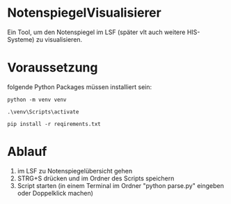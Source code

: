 # NotenspiegelVisualisierer

Ein Tool, um den Notenspiegel im LSF (später vlt auch weitere HIS-Systeme) zu visualisieren.

# Voraussetzung 
folgende Python Packages müssen installiert sein:
```terminal
python -m venv venv
``` 
```terminal
.\venv\Scripts\activate
```
```terminal
pip install -r reqirements.txt
```

# Ablauf
1. im LSF zu Notenspiegelübersicht gehen
2. STRG+S drücken und im Ordner des Scripts speichern
3. Script starten (in einem Terminal im Ordner "python parse.py" eingeben oder Doppelklick machen)